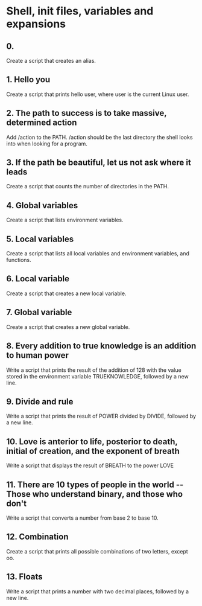 # Shell, init files, variables and expansions



## 0. <o>

Create a script that creates an alias.



## 1. Hello you

Create a script that prints hello user, where user is the current Linux user.



## 2. The path to success is to take massive, determined action

Add /action to the PATH. /action should be the last directory the shell looks into when looking for a program.



## 3. If the path be beautiful, let us not ask where it leads

Create a script that counts the number of directories in the PATH.



## 4. Global variables

Create a script that lists environment variables.



## 5. Local variables

Create a script that lists all local variables and environment variables, and functions.



## 6. Local variable

Create a script that creates a new local variable.



## 7. Global variable

Create a script that creates a new global variable.



## 8. Every addition to true knowledge is an addition to human power

Write a script that prints the result of the addition of 128 with the value stored in the environment variable TRUEKNOWLEDGE, followed by a new line.



## 9. Divide and rule

Write a script that prints the result of POWER divided by DIVIDE, followed by a new line.



## 10. Love is anterior to life, posterior to death, initial of creation, and the exponent of breath

Write a script that displays the result of BREATH to the power LOVE



## 11. There are 10 types of people in the world -- Those who understand binary, and those who don't

Write a script that converts a number from base 2 to base 10.



## 12. Combination

Create a script that prints all possible combinations of two letters, except oo.



## 13. Floats

Write a script that prints a number with two decimal places, followed by a new line.



